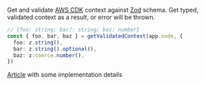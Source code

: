 Get and validate [AWS CDK](https://aws.amazon.com/cdk/) context against [Zod](https://zod.dev/) schema. Get typed, validated context as a result, or error will be thrown.

```typescript
// {foo: string; bar?: string; baz: number}
const { foo, bar, baz } = getValidatedContext(app.node, {
  foo: z.string(),
  bar: z.string().optional(),
  baz: z.coerce.number(),
})
```

[Article](https://dev.to/shtuper/aws-cdk-context-validation-4ej) with some implementation details
